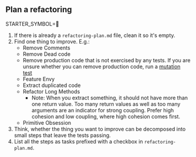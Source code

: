 ## Plan a refactoring

STARTER_SYMBOL=🧹

1. If there is already a `refactoring-plan.md` file, clean it so it's empty.
2. Find one thing to improve. E.g.:
    - Remove Comments
    - Remove Dead code
    - Remove production code that is not exercised by any tests. If you are unsure whether you can remove production code, run a [mutation test](./mutation-test.md)
    - Feature Envy
    - Extract duplicated code
    - Refactor Long Methods
      - Note: When you extract something, it should not have more than one return value. Too many return values as well as too many arguments are an indicator for strong coupling. Prefer high cohesion and low coupling, where high cohesion comes first.
    - Primitive Obsession
3. Think, whether the thing you want to improve can be decomposed into small steps that leave the tests passing.
4. List all the steps as tasks prefixed with a checkbox in `refactoring-plan.md`.
